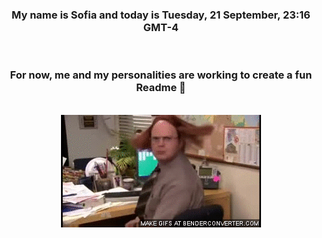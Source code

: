 


<div align="center">
<h3 >My name is Sofia and today is Tuesday, 21 September, 23:16 GMT-4</h3><br>
<h3 >For now, me and my personalities are working to create a fun Readme 👋
</h3><br>
<img src='img/dwight.gif' alt='working...'/>
</div>
